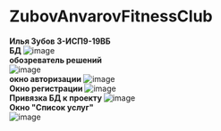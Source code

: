 # ZubovAnvarovFitnessClub
<b> Илья Зубов 3-ИСП9-19ВБ</b>
<br>
<b> БД </b>
![image](https://user-images.githubusercontent.com/121236043/221719124-f66fee28-3ac3-40bb-bdba-3d2924f76dcb.png)
<br>
<b> обозреватель решений </b>
<br>
![image](https://user-images.githubusercontent.com/121236043/221719416-00011ab9-5c86-43a4-94c6-a9bcbf1abcbb.png)
<br>
<b>окно авторизации</b>
![image](https://user-images.githubusercontent.com/121236043/221719674-889abdc0-b92d-4445-a120-6040dd1da0bd.png)
<br>
<b> Окно регистрации </b>
![image](https://user-images.githubusercontent.com/121236043/221719792-40ae3554-51cd-4746-b850-1eb52ee028a4.png)
<br>
<b> Привязка БД к проекту </b>
![image](https://user-images.githubusercontent.com/121236043/221720406-adb95afe-b00a-4a2e-b3c3-44ecf098e2c4.png)
<br>
<b> Окно "Список услуг" </b>
<br>
![image](https://user-images.githubusercontent.com/121236043/222431769-aa2ad18d-82aa-4163-809b-84a07d75baf4.png)

